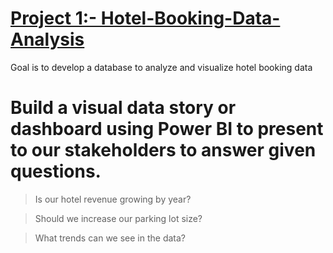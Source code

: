 # [Project 1:- Hotel-Booking-Data-Analysis](https://github.com/AnnkitGupta/Data-Analysis-Portfolio-Projects)

Goal is to develop a database to analyze and visualize hotel booking data 

# Build a visual data story or dashboard using Power BI to present to our stakeholders to answer given questions.

> Is our hotel revenue growing by year?

> Should we increase our parking lot size?

> What trends can we see in the data?

